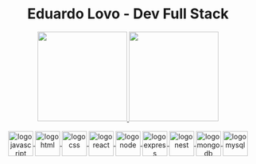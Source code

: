 

  <h1 align="center"><b>Eduardo Lovo - Dev Full Stack</b></h1>

  <div align="center">
    <a href="https://github.com/EduardoLovo">
    <img height="180em" src="https://github-readme-stats.vercel.app/api?username=eduardolovo&show_icons=true&theme=merko&include_all_commits=true&count_private=true"/>
    <img height="180em" src="https://github-readme-stats.vercel.app/api/top-langs/?username=eduardolovo&layout=compact&langs_count=7&theme=merko"/>
  </div></br>
 
  
  
  
  <div align="center">
    <img align="center" src="https://www.seekpng.com/png/full/80-803501_javascript-logo-logo-de-java-script-png.png" alt="logo javascript" style="width:50px;"/>
    <img align="center" src="http://ltidecivil.tecnico.ulisboa.pt/wp-content/uploads/2019/09/HTML5_Badge_512.png" alt="logo html" style="width:50px;"/>
    <img align="center" src="https://upload.wikimedia.org/wikipedia/commons/thumb/6/62/CSS3_logo.svg/240px-CSS3_logo.svg.png" alt="logo css" style="width:50px;"/>
    <img align="center" src="https://nextsoftware.io/files/images/logos/main/reactjs-logo.png" alt="logo react" style="width:50px;" />
    <img align="center" src="https://walde.co/wp-content/uploads/2016/09/nodejs_logo.png" alt="logo node" style="width:50px;" /> 
    <img align="center" src="https://img2.gratispng.com/20180711/yfe/kisspng-express-js-node-js-javascript-mongodb-node-js-5b461d28173fc6.1251392115313216400952.jpg" alt="logo express" style="width:50px;" />   
    <img align="center" src="https://seeklogo.com/images/N/nestjs-logo-09342F76C0-seeklogo.com.png" alt="logo nest" style="width:50px;" />
    <img align="center" src="https://infinapps.com/wp-content/uploads/2018/10/mongodb-logo.png" alt="logo mongodb" style="width:50px;" />
    <img align="center" src="https://upload.wikimedia.org/wikipedia/commons/thumb/b/b2/Database-mysql.svg/1200px-Database-mysql.svg.png" alt="logo mysql" style="width:50px;" />
  </div>

  
